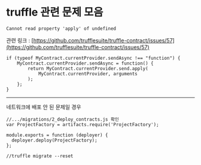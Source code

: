 # truffle 관련 문제 모음

```
Cannot read property 'apply' of undefined
```

관련 링크 : [https://github.com/trufflesuite/truffle-contract/issues/57](https://github.com/trufflesuite/truffle-contract/issues/57)

```
if (typeof MyContract.currentProvider.sendAsync !== "function") {
    MyContract.currentProvider.sendAsync = function() {
        return MyContract.currentProvider.send.apply(
            MyContract.currentProvider, arguments
        );
    };
}
```

---

네트워크에 배포 안 된 문제일 경우

```
//.../migrations/2_deploy_contracts.js 확인
var ProjectFactory = artifacts.require('ProjectFactory');

module.exports = function (deployer) {
  deployer.deploy(ProjectFactory);
};

//truffle migrate --reset
```



